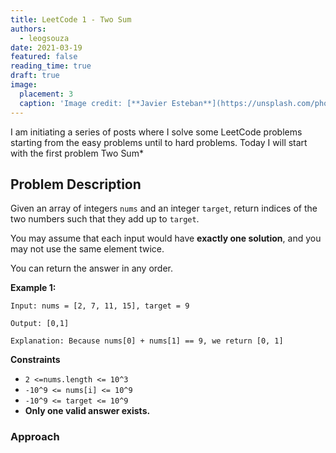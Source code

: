 ```yaml
---
title: LeetCode 1 - Two Sum
authors: 
  - leogsouza
date: 2021-03-19
featured: false
reading_time: true
draft: true
image:
  placement: 3
  caption: 'Image credit: [**Javier Esteban**](https://unsplash.com/photos/4rmvT-RhRUw)'
---
```


I am initiating a series of posts where I solve some LeetCode problems starting from the easy problems until to hard problems. 
Today I will start with the first problem Two Sum*

## Problem Description

Given an array of integers ```nums``` and an integer ```target```, return indices of the two numbers such that they add up to ```target```.

You may assume that each input would have **exactly one solution**, and you may not use the same element twice.

You can return the answer in any order.


**Example 1:**
```
Input: nums = [2, 7, 11, 15], target = 9

Output: [0,1]

Explanation: Because nums[0] + nums[1] == 9, we return [0, 1]
```


**Constraints**

* ```2 <=nums.length <= 10^3```
* ```-10^9 <= nums[i] <= 10^9```
* ```-10^9 <= target <= 10^9```
* **Only one valid answer exists.**

### Approach